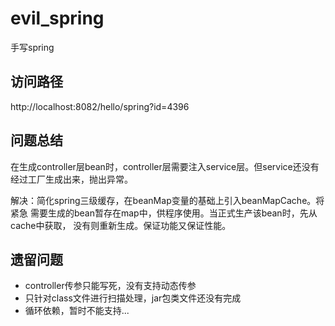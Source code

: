 # evil_spring
手写spring

## 访问路径
http://localhost:8082/hello/spring?id=4396

## 问题总结
在生成controller层bean时，controller层需要注入service层。但service还没有
经过工厂生成出来，抛出异常。

解决：简化spring三级缓存，在beanMap变量的基础上引入beanMapCache。将紧急
需要生成的bean暂存在map中，供程序使用。当正式生产该bean时，先从cache中获取，
没有则重新生成。保证功能又保证性能。

## 遗留问题
* controller传参只能写死，没有支持动态传参
* 只针对class文件进行扫描处理，jar包类文件还没有完成
* 循环依赖，暂时不能支持...